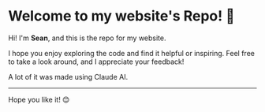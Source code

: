 # Welcome to my website's Repo! 👋

Hi! I'm **Sean**, and this is the repo for my website. 

I hope you enjoy exploring the code and find it helpful or inspiring. Feel free to take a look around, and I appreciate your feedback!

A lot of it was made using Claude AI.

---

Hope you like it! 😊